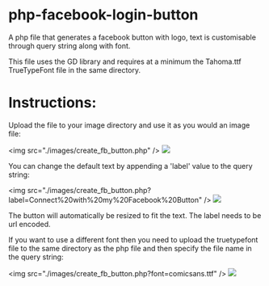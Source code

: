 php-facebook-login-button
=========================

A php file that generates a facebook button with logo, text is customisable through query string along with font.

This file uses the GD library and requires at a minimum the Tahoma.ttf TrueTypeFont file in the same directory.

Instructions:
=============

Upload the file to your image directory and use it as you would an image file:

&lt;img src="./images/create_fb_button.php" /&gt; <img src="http://www.consof.com/create_fb_button/create_fb_button.php" />

You can change the default text by appending a 'label' value to the query string:

&lt;img src="./images/create_fb_button.php?label=Connect%20with%20my%20Facebook%20Button" /&gt; <img src="http://www.consof.com/create_fb_button/create_fb_button.php?label=Connect%20with%20my%20Facebook%20Button" />

The button will automatically be resized to fit the text.  The label needs to be url encoded.

If you want to use a different font then you need to upload the truetypefont file to the same directory as 
the php file and then specify the file name in the query string:

&lt;img src="./images/create_fb_button.php?font=comicsans.ttf" /&gt; <img src="http://www.consof.com/create_fb_button/create_fb_button.php?label=%E3%81%A8%E3%82%B3%E3%83%8D%E3%82%AF%E3%83%88&font=ipag.ttf" />
